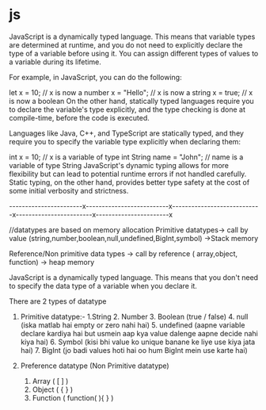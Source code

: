 # js

JavaScript is a dynamically typed language. This means that variable types are determined at runtime, and you do not need to explicitly declare the type of a variable before using it. You can assign different types of values to a variable during its lifetime.

For example, in JavaScript, you can do the following:

let x = 10; // x is now a number
x = "Hello"; // x is now a string
x = true; // x is now a boolean
On the other hand, statically typed languages require you to declare the variable's type explicitly, and the type checking is done at compile-time, before the code is executed.

Languages like Java, C++, and TypeScript are statically typed, and they require you to specify the variable type explicitly when declaring them:

int x = 10; // x is a variable of type int
String name = "John"; // name is a variable of type String
JavaScript's dynamic typing allows for more flexibility but can lead to potential runtime errors if not handled carefully. Static typing, on the other hand, provides better type safety at the cost of some initial verbosity and strictness.

-----------------------x--------------------------x----------------------------x------------------------x-----------------------x

//datatypes are based on memory allocation
Primitive datatypes->  call by value (string,number,boolean,null,undefined,BigInt,symbol) ->Stack memory

Reference/Non primitive data types -> call by reference ( array,object, function) -> heap memory

JavaScript is a dynamically typed language. This means that you don't need to specify the data type of a variable when you declare it.

There are 2 types of datatype
1. Primitive datatype:-
    1.String
    2. Number
    3. Boolean (true / false)
    4. null (iska matlab hai empty or zero nahi hai)
    5. undefined (aapne variable declare kardiya hai but usmein aap kya value dalenge aapne decide nahi kiya hai)
    6. Symbol (kisi bhi value ko unique banane ke liye use kiya jata hai)
    7. BigInt (jo badi values hoti hai oo hum BigInt mein use karte hai)

2. Preference datatype (Non Primitive datatype)
    1. Array ( [ ] )
    2. Object ( { } )
    3. Function ( function( ){ } )
